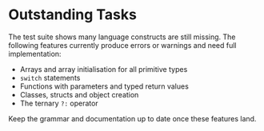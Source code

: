 # Outstanding Tasks

The test suite shows many language constructs are still missing. The following features currently produce errors or warnings and need full implementation:

- Arrays and array initialisation for all primitive types
- `switch` statements
- Functions with parameters and typed return values
- Classes, structs and object creation
- The ternary `?:` operator

Keep the grammar and documentation up to date once these features land.
